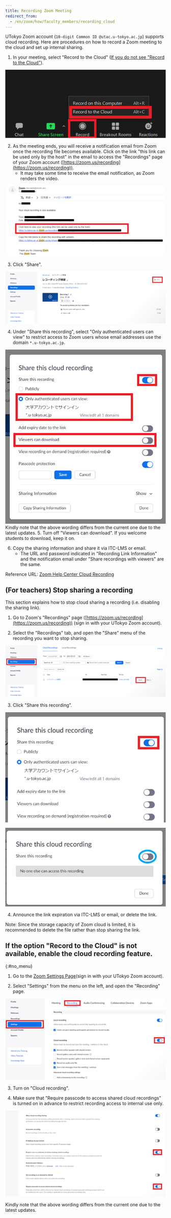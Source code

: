 ```yaml
---
title: Recording Zoom Meeting
redirect_from:
  - /en/zoom/how/faculty_members/recording_cloud
---
```


UTokyo Zoom account (`10-digit Common ID @utac.u-tokyo.ac.jp`) supports cloud recording.
Here are procedures on how to record a Zoom meeting to the cloud and set up internal sharing.

1.  In your meeting, select "Record to the Cloud" ([If you do not see "Record to the Cloud"](#no_menu)).

![Select "Record to the Cloud"](3.png)

2. As the meeting ends, you will receive a notification email from Zoom once the recording file becomes available. Click on the link "this link can be used only by the host" in the email to access the "Recordings" page of your Zoom account ([https://zoom.us/recording](https://zoom.us/recording)).
   * It may take some time to receive the email notification, as Zoom renders the video.

![this link can be used only by the host](4.png)

3. Click "Share".

![Click "Share"](5.png)

4. Under "Share this recording", select "Only authenticated users can view" to restrict access to Zoom users whose email addresses use the domain `*.u-tokyo.ac.jp`.

![Check the sign-in user](6.png)
Kindly note that the above wording differs from the current one due to the latest updates.
5. Turn off "Viewers can download". If you welcome students to download, keep it on.

6. Copy the sharing information and share it via ITC-LMS or email.
   * The URL and password indicated in "Recording Link Information" and the notification email under "Share recordings with viewers" are the same.


Reference URL: [Zoom Help Center Cloud Recording](https://support.zoom.us/hc/en-us/articles/203741855-%E3%82%AF%E3%83%A9%E3%82%A6%E3%83%89%E8%A8%98%E9%8C%B2)


## (For teachers) Stop sharing a recording
This section explains how to stop cloud sharing a recording (i.e. disabling the sharing link).

1. Go to Zoom's "Recordings" page ([https://zoom.us/recording](https://zoom.us/recording)) (sign in with your UTokyo Zoom account).

2. Select the "Recordings" tab, and open the "Share" menu of the recording you want to stop sharing.

![Open the "Share" menu of the recording you want to stop sharing](7.png)

3. Click "Share this recording".

!["Share this record"](8.png)

![Turn off "Share this record"](9.png)

4. Announce the link expiration via ITC-LMS or email, or delete the link.

Note:
Since the storage capacity of Zoom cloud is limited, it is recommended to delete the file rather than stop sharing the link.

## If the option "Record to the Cloud" is not available, enable the cloud recording feature.
{:#no_menu}

1. Go to the [Zoom Settings Page](https://zoom.us/profile/setting)(sign in with your UTokyo Zoom account).

2. Select "Settings" from the menu on the left, and open the "Recording" page.

![Settings of "Records" page①](1.png)

3. Turn on "Cloud recording".

4. Make sure that "Require passcode to access shared cloud recordings" is turned on in advance to restrict recording access to internal use only.

![Settings on the "Records" page (2)](2.png)

Kindly note that the above wording differs from the current one due to the latest updates.
